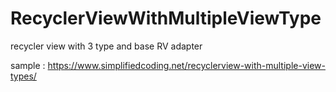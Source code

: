 # RecyclerViewWithMultipleViewType
recycler view with 3 type and base RV adapter


sample : https://www.simplifiedcoding.net/recyclerview-with-multiple-view-types/
